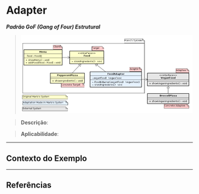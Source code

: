 # Adapter

**_Padrão GoF (Gang of Four) Estrutural_**

> ![Padrão Adapter](../docs/adapter_example.png)

> **Descrição**: <TODO>

> **Aplicabilidade**: <TODO>

---

## Contexto do Exemplo

> <TODO>

---

## Referências

> <TODO>
